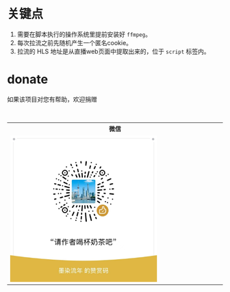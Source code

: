 # 关键点
1. 需要在脚本执行的操作系统里提前安装好 `ffmpeg`。
2. 每次拉流之前先随机产生一个匿名cookie。
3. 拉流的 HLS 地址是从直播web页面中提取出来的，位于 `script` 标签内。

# donate

如果该项目对您有帮助，欢迎捐赠

<table>
  <tr>
    <th width="50%">微信</th>
  </tr>
  <tr align="left">
    <td><img width="70%" src="https://github.com/sh-moranliunian/douyin_live_room/blob/main/img/WechatIMG3.jpg"></td>
  </tr>
</table>

